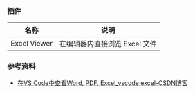 ### 插件

| 名称           | 说明                 |
| ------------ | ------------------ |
| Excel Viewer | 在编辑器内直接浏览 Excel 文件 |
### 参考资料

- [在VS Code中查看Word, PDF, Excel_vscode excel-CSDN博客](https://blog.csdn.net/m0_37816922/article/details/134411586)
